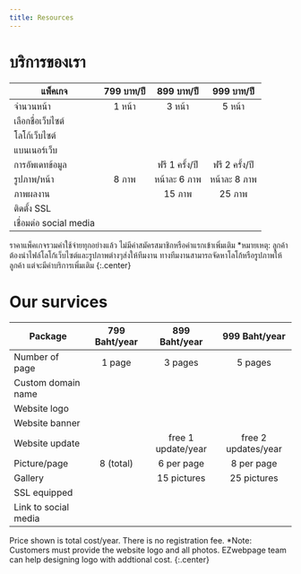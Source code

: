 ```yaml
---
title: Resources
---
```


# <i class="fas fa-tools"></i>บริการของเรา

| แพ็คเกจ | 799 บาท/ปี | 899 บาท/ปี | 999 บาท/ปี | 
| ----- | :----: | :----: | :----: | 
| จำนวนหน้า |  1 หน้า   |  3 หน้า   |  5 หน้า   | 
| เลือกชื่อเว็บไซต์  |  <i class="far fa-check-circle"></i>   |  <i class="far fa-check-circle"></i>   |  <i class="far fa-check-circle"></i> |
| โลโก้เว็บไซต์  |   <i class="far fa-check-circle"></i>   |  <i class="far fa-check-circle"></i>   |  <i class="far fa-check-circle"></i> |
| แบนเนอร์เว็บ  |   <i class="far fa-check-circle"></i>   |  <i class="far fa-check-circle"></i>   |  <i class="far fa-check-circle"></i> |
| การอัพเดทข้อมูล |  <i class="far fa-times-circle"></i>   |  ฟรี 1 ครั้ง/ปี   |  ฟรี 2 ครั้ง/ปี   |
| รูปภาพ/หน้า |  8 ภาพ   |  หน้าละ 6 ภาพ   |  หน้าละ 8 ภาพ   |
| ภาพผลงาน |  <i class="far fa-times-circle"></i>   |  15 ภาพ   |  25 ภาพ   |
| ติดตั้ง SSL |  <i class="far fa-check-circle"></i>   |  <i class="far fa-check-circle"></i>   |  <i class="far fa-check-circle"></i> |
| เชื่อมต่อ social media |  <i class="far fa-check-circle"></i>   |  <i class="far fa-check-circle"></i>   |  <i class="far fa-check-circle"></i>   | 

ราคาแพ็คเกจรวมค่าใช้จ่ายทุกอย่างแล้ว ไม่มีค่าสมัครสมาชิกหรือค่าแรกเข้าเพิ่มเติม
*หมายเหตุ: ลูกค้าต้องนำไฟล์โลโก้เว็บไซต์และรูปภาพต่างๆส่งให้ทีมงาน ทางทีมงานสามารถจัดหาโลโก้หรือรูปภาพให้ลูกค้า แต่จะมีค่าบริการเพิ่มเติม
{:.center}


# <i class="fas fa-tools"></i>Our survices


| Package | 799 Baht/year | 899 Baht/year | 999 Baht/year | 
| ----- | :----: | :----: | :----: | 
| Number of page |  1 page   |  3 pages   |  5 pages   | 
| Custom domain name  |  <i class="far fa-check-circle"></i>   |  <i class="far fa-check-circle"></i>   |  <i class="far fa-check-circle"></i> |
| Website logo  |   <i class="far fa-check-circle"></i>   |  <i class="far fa-check-circle"></i>   |  <i class="far fa-check-circle"></i> |
| Website banner  |   <i class="far fa-check-circle"></i>   |  <i class="far fa-check-circle"></i>   |  <i class="far fa-check-circle"></i> |
| Website update |  <i class="far fa-times-circle"></i>   |  free 1 update/year   |  free 2 updates/year   |
| Picture/page |  8 (total)   |  6 per page   | 8 per page   |
| Gallery |  <i class="far fa-times-circle"></i>   |  15 pictures   |  25 pictures   |
| SSL equipped |  <i class="far fa-check-circle"></i>   |  <i class="far fa-check-circle"></i>   |  <i class="far fa-check-circle"></i> |
| Link to social media |  <i class="far fa-check-circle"></i>   |  <i class="far fa-check-circle"></i>   |  <i class="far fa-check-circle"></i>   | 

Price shown is total cost/year. There is no registration fee.
*Note: Customers must provide the website logo and all photos. EZwebpage team can help designing logo with addtional cost.
{:.center}
